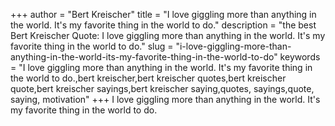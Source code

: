 +++
author = "Bert Kreischer"
title = "I love giggling more than anything in the world. It's my favorite thing in the world to do."
description = "the best Bert Kreischer Quote: I love giggling more than anything in the world. It's my favorite thing in the world to do."
slug = "i-love-giggling-more-than-anything-in-the-world-its-my-favorite-thing-in-the-world-to-do"
keywords = "I love giggling more than anything in the world. It's my favorite thing in the world to do.,bert kreischer,bert kreischer quotes,bert kreischer quote,bert kreischer sayings,bert kreischer saying,quotes, sayings,quote, saying, motivation"
+++
I love giggling more than anything in the world. It's my favorite thing in the world to do.
